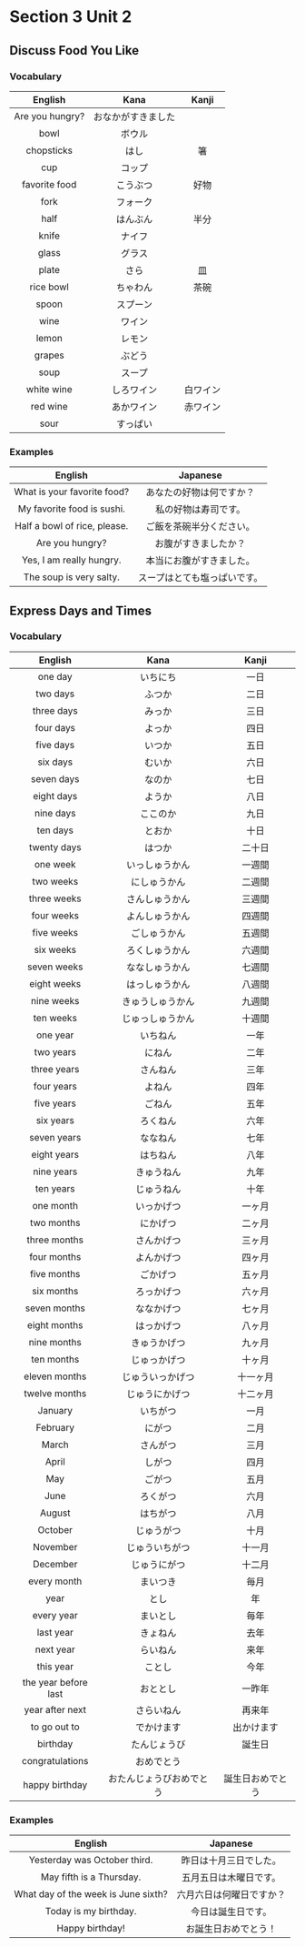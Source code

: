 # Section 3 Unit 2
## Discuss Food You Like
### Vocabulary
| English | Kana | Kanji |
|:-------:|:----:|:-----:|
| Are you hungry? | おなかがすきました | |
| bowl | ボウル | |
| chopsticks | はし | 箸 |
| cup | コップ | |
| favorite food | こうぶつ | 好物 |
| fork | フォーク | |
| half | はんぶん | 半分 |
| knife | ナイフ | |
| glass | グラス | |
| plate | さら | 皿 |
| rice bowl | ちゃわん | 茶碗 |
| spoon | スプーン | |
| wine | ワイン | |
| lemon | レモン | |
| grapes | ぶどう | |
| soup | スープ | |
| white wine | しろワイン | 白ワイン |
| red wine | あかワイン | 赤ワイン |
| sour | すっぱい | |

### Examples
| English | Japanese |
|:-------:|:--------:|
| What is your favorite food? | あなたの好物は何ですか？ |
| My favorite food is sushi. | 私の好物は寿司です。 |
| Half a bowl of rice, please. | ご飯を茶碗半分ください。 |
| Are you hungry? | お腹がすきましたか？ |
| Yes, I am really hungry. | 本当にお腹がすきました。 |
| The soup is very salty. | スープはとても塩っぱいです。 |

## Express Days and Times
### Vocabulary
| English | Kana | Kanji |
|:-------:|:----:|:-----:|
| one day | いちにち | 一日 |
| two days | ふつか | 二日 |
| three days | みっか | 三日 |
| four days | よっか | 四日 |
| five days | いつか | 五日 |
| six days | むいか | 六日 |
| seven days | なのか | 七日 |
| eight days | ようか | 八日 |
| nine days | ここのか | 九日 |
| ten days | とおか | 十日 |
| twenty days | はつか | 二十日 |
| one week | いっしゅうかん | 一週間 |
| two weeks | にしゅうかん | 二週間 |
| three weeks | さんしゅうかん | 三週間 |
| four weeks | よんしゅうかん | 四週間 |
| five weeks | ごしゅうかん | 五週間 |
| six weeks | ろくしゅうかん | 六週間 |
| seven weeks | ななしゅうかん | 七週間 |
| eight weeks | はっしゅうかん | 八週間 |
| nine weeks | きゅうしゅうかん | 九週間 |
| ten weeks | じゅっしゅうかん | 十週間 |
| one year | いちねん | 一年 |
| two years | にねん | 二年 |
| three years | さんねん | 三年 |
| four years | よねん | 四年 |
| five years | ごねん | 五年 |
| six years | ろくねん | 六年 |
| seven years | ななねん | 七年 |
| eight years | はちねん | 八年 |
| nine years | きゅうねん | 九年 |
| ten years | じゅうねん | 十年 |
| one month | いっかげつ | 一ヶ月 |
| two months | にかげつ | 二ヶ月 |
| three months | さんかげつ | 三ヶ月 |
| four months | よんかげつ | 四ヶ月 |
| five months | ごかげつ | 五ヶ月 |
| six months | ろっかげつ | 六ヶ月 |
| seven months | ななかげつ | 七ヶ月 |
| eight months | はっかげつ | 八ヶ月 |
| nine months | きゅうかげつ | 九ヶ月 |
| ten months | じゅっかげつ | 十ヶ月 |
| eleven months | じゅういっかげつ | 十一ヶ月 |
| twelve months | じゅうにかげつ | 十二ヶ月 |
| January | いちがつ | 一月 |
| February | にがつ | 二月 |
| March | さんがつ | 三月 |
| April | しがつ | 四月 |
| May | ごがつ | 五月 |
| June | ろくがつ | 六月 |
| August | はちがつ | 八月 |
| October | じゅうがつ | 十月 |
| November | じゅういちがつ | 十一月 |
| December | じゅうにがつ | 十二月 |
| every month | まいつき | 毎月 |
| year | とし | 年 |
| every year | まいとし | 毎年 |
| last year | きょねん | 去年 |
| next year | らいねん | 来年 |
| this year | ことし | 今年 |
| the year before last | おととし | 一昨年 |
| year after next | さらいねん | 再来年 |
| to go out to | でかけます | 出かけます |
| birthday | たんじょうび | 誕生日 |
| congratulations | おめでとう | |
| happy birthday | おたんじょうびおめでとう | 誕生日おめでとう |

### Examples
| English | Japanese |
|:-------:|:--------:|
| Yesterday was October third. | 昨日は十月三日でした。 |
| May fifth is a Thursday. | 五月五日は木曜日です。 |
| What day of the week is June sixth? | 六月六日は何曜日ですか？ |
| Today is my birthday. | 今日は誕生日です。 |
| Happy birthday! | お誕生日おめでとう！ |
